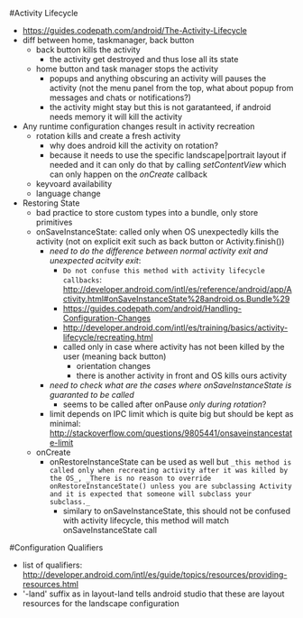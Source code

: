 #Activity Lifecycle
- https://guides.codepath.com/android/The-Activity-Lifecycle
- diff between home, taskmanager, back button
	- back button kills the activity
		- the activity get destroyed and thus lose all its state
	- home button and task manager stops the activity 
		- popups and anything obscuring an activity will pauses the activity (not the menu panel from the top, what about popup from messages and chats or notifications?)
		- the activity might stay but this is not garatanteed, if android needs memory it will kill the activity
- Any runtime configuration changes result in activity recreation
	- rotation kills and create a fresh activity
		- why does android kill the activity on rotation?
		- because it needs to use the specific landscape|portrait layout if needed and it can only do that by calling _setContentView_ which can only happen on the _onCreate_ callback
	- keyvoard availability
	- language change
- Restoring State
	- bad practice to store custom types into a bundle, only store primitives
	- onSaveInstanceState: called only when OS unexpectedly kills the activity (not on explicit exit such as back button or Activity.finish())
		- _need to do the difference between normal activity exit and unexpected acitvity exit_:
			- `Do not confuse this method with activity lifecycle callbacks`: http://developer.android.com/intl/es/reference/android/app/Activity.html#onSaveInstanceState%28android.os.Bundle%29	
			- https://guides.codepath.com/android/Handling-Configuration-Changes
			- http://developer.android.com/intl/es/training/basics/activity-lifecycle/recreating.html
			- called only in case where activity has not been killed by the user (meaning back button)
				- orientation changes
				- there is another activity in front and OS kills ours activity
		- _need to check what are the cases where onSaveInstanceState is guaranted to be called_
			- seems to be called after onPause _only during rotation_?
		- limit depends on IPC limit which is quite big but should be kept as minimal: http://stackoverflow.com/questions/9805441/onsaveinstancestate-limit
	- onCreate
		- onRestoreInstanceState can be used as well but `_this method is called only when recreating activity after it was killed by the OS_, _There is no reason to override onRestoreInstanceState() unless you are subclassing Activity and it is expected that someone will subclass your subclass._`
			- similary to onSaveInstanceState, this should not be confused with activity lifecycle, this method will match onSaveInstanceState call

#Configuration Qualifiers
- list of qualifiers: http://developer.android.com/intl/es/guide/topics/resources/providing-resources.html
- '-land' suffix as in layout-land tells android studio that these are layout resources for the landscape configuration
